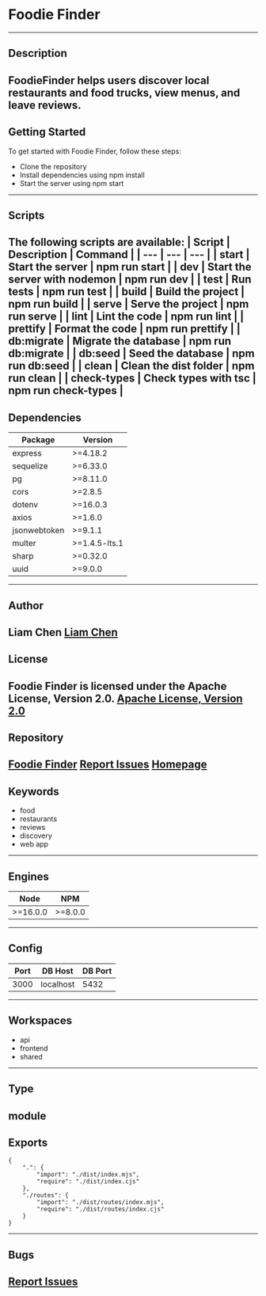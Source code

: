 # Foodie Finder
---
## Description
FoodieFinder helps users discover local restaurants and food trucks, view menus, and leave reviews.
---
## Getting Started
To get started with Foodie Finder, follow these steps:
- Clone the repository
- Install dependencies using npm install
- Start the server using npm start
---
## Scripts
The following scripts are available:
| Script | Description | Command |
| --- | --- | --- |
| start | Start the server | npm run start |
| dev | Start the server with nodemon | npm run dev |
| test | Run tests | npm run test |
| build | Build the project | npm run build |
| serve | Serve the project | npm run serve |
| lint | Lint the code | npm run lint |
| prettify | Format the code | npm run prettify |
| db:migrate | Migrate the database | npm run db:migrate |
| db:seed | Seed the database | npm run db:seed |
| clean | Clean the dist folder | npm run clean |
| check-types | Check types with tsc | npm run check-types |
---
## Dependencies
| Package | Version |
| --- | --- |
| express | >=4.18.2 |
| sequelize | >=6.33.0 |
| pg | >=8.11.0 |
| cors | >=2.8.5 |
| dotenv | >=16.0.3 |
| axios | >=1.6.0 |
| jsonwebtoken | >=9.1.1 |
| multer | >=1.4.5-lts.1 |
| sharp | >=0.32.0 |
| uuid | >=9.0.0 |
---
## Author
Liam Chen
[Liam Chen](https://www.foodiefinder.io/team/liam)
---
## License
Foodie Finder is licensed under the Apache License, Version 2.0.
[Apache License, Version 2.0](http://www.apache.org/licenses/LICENSE-2.0)
---
## Repository
[Foodie Finder](https://github.com/foodiefinder/foodie-finder)
[Report Issues](https://github.com/foodiefinder/foodie-finder/issues)
[Homepage](https://www.foodiefinder.io)
---
## Keywords
- food
- restaurants
- reviews
- discovery
- web app
---
## Engines
| Node | NPM |
| --- | --- |
| >=16.0.0 | >=8.0.0 |
---
## Config
| Port | DB Host | DB Port |
| --- | --- | --- |
| 3000 | localhost | 5432 |
---
## Workspaces
- api
- frontend
- shared
---
## Type
module
---
## Exports
```
{
    ".": {
        "import": "./dist/index.mjs",
        "require": "./dist/index.cjs"
    },
    "./routes": {
        "import": "./dist/routes/index.mjs",
        "require": "./dist/routes/index.cjs"
    }
}
```
---
## Bugs
[Report Issues](https://github.com/foodiefinder/foodie-finder/issues)
---
